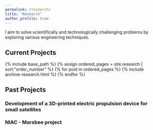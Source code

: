 ```yaml
---
permalink: /research/
title: "Research"
author_profile: true
---
```


I aim to solve scientifically and technologically challenging problems by
exploring various engineering techniques.

## Current Projects
{% include base_path %}
{% assign ordered_pages = site.research | sort:"order_number" %}
{% for post in ordered_pages %}
    {% include archive-research.html %}
{% endfor %}

## Past Projects

### Development of a 3D-printed electric propulsion device for small satellites

### NIAC - Marsbee project
